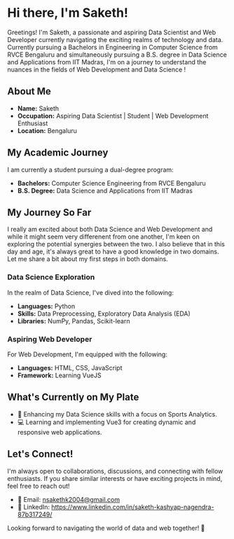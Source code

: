 # Hi there, I'm Saketh!

Greetings! I'm Saketh, a passionate and aspiring Data Scientist and Web Developer currently navigating the exciting realms of technology and data. Currently pursuing a Bachelors in Engineering in Computer Science from RVCE Bengaluru and simultaneously pursuing a B.S. degree in Data Science and Applications from IIT Madras, I'm on a journey to understand the nuances in the fields of Web Development and Data Science !

## About Me

- **Name:** Saketh
- **Occupation:** Aspiring Data Scientist | Student | Web Development Enthusiast
- **Location:** Bengaluru

## My Academic Journey

I am currently a student pursuing a dual-degree program:

- **Bachelors:** Computer Science Engineering from RVCE Bengaluru
- **B.S. Degree:** Data Science and Applications from IIT Madras

## My Journey So Far

I really am excited about both Data Science and Web Development and while it might seem very differenent from one another, I'm keen on exploring the potential synergies between the two. I also believe that in this day and age, it's always great to have a good knowledge in two domains. Let me share a bit about my first steps in both domains.

### Data Science Exploration

In the realm of Data Science, I've dived into the following:

- **Languages:** Python
- **Skills:** Data Preprocessing, Exploratory Data Analysis (EDA)
- **Libraries:** NumPy, Pandas, Scikit-learn


### Aspiring Web Developer

For Web Development, I'm equipped with the following:

- **Languages:** HTML, CSS, JavaScript
- **Framework:** Learning VueJS

## What's Currently on My Plate

- 📘 Enhancing my Data Science skills with a focus on Sports Analytics.
- 💻 Learning and implementing Vue3 for creating dynamic and responsive web applications.

## Let's Connect!

I'm always open to collaborations, discussions, and connecting with fellow enthusiasts. If you share similar interests or have exciting projects in mind, feel free to reach out!

- 📧 Email: nsakethk2004@gmail.com
- 💼 LinkedIn: https://www.linkedin.com/in/saketh-kashyap-nagendra-87b317249/

Looking forward to navigating the world of data and web together! 🚀
